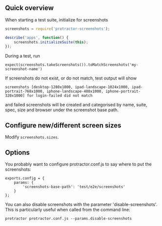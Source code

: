 ## Quick overview
When starting a test suite, initialize for screenshots
```js
screenshots = require('protractor-screenshots');

describe('apps', function() {
    screenshots.initializeSuite(this);
});
```

During a test, run
```
expect(screenshots.takeScreenshots()).toMatchScreenshots('my-screenshot-name')
```

If screenshots do not exist, or do not match, test output will show
```
screenshots [desktop-1280x1000, ipad-landscape-1024x1000, ipad-portrait-768x1000, iphone-landscape-480x1000, iphone-portrait-320x1000] for login-failed did not match
```
and failed screenshots will be created and categorised by name, suite, spec,
size and browser under the screenshot base path.

## Configure new/different screen sizes

Modify `screenshots.sizes`.

## Options
You probably want to configure protractor.conf.js to say where to put the
screenshots:

```
exports.config = {
	params: {
		'screenshots-base-path': 'test/e2e/screenshots'
	}
};
```

You can also disable screenshots with the parameter 'disable-screenshots'.
This is particularly useful when called from the command line:
```
protractor protractor.conf.js --params.disable-screenshots
```
